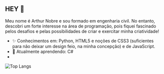 ## HEY 👋

Meu nome é Arthur Nobre e sou formado em engenharia civil. No entanto, descobri um forte interesse na área de programação, pois fiquei fascinado pelos desafios e pelas possibilidades de criar e exercitar minha criatividade!


- ✨ Conhecimentos em: Python, HTML5 e noções de CSS3 (suficientes para não deixar um design feio, na minha concepção) e de JavaScript.
- 🌱 Atualmente aprendendo: C# 
-

![Top Langs](https://github-readme-stats.vercel.app/api/top-langs/?username=nobrearthur&theme=tokyonight)

